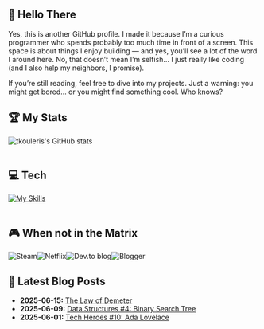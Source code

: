 <div > 

## 👋 Hello There  
Yes, this is another GitHub profile. I made it because I’m a curious programmer who spends probably too much time in front of a screen. This space is about things I enjoy building — and yes, you’ll see a lot of the word I around here. No, that doesn’t mean I’m selfish… I just really like coding (and I also help my neighbors, I promise).

If you’re still reading, feel free to dive into my projects. Just a warning: you might get bored… or you might find something cool. Who knows?
  
## 🏆 My Stats
![tkouleris's GitHub stats](https://github-readme-stats.vercel.app/api?username=tkouleris&hide=contribs,prs&theme=dracula)
<br><br>  
##  💻 Tech
[![My Skills](https://skillicons.dev/icons?i=php,py,java,laravel,flask,spring,html,js,jquery,vue,react,mysql,idea,postman,linux&perline=15)](https://skillicons.dev)
<br><br>
## 🎮 When not in the Matrix
![Steam](https://img.shields.io/badge/steam-%23000000.svg?style=for-the-badge&logo=steam&logoColor=white)![Netflix](https://img.shields.io/badge/Netflix-E50914?style=for-the-badge&logo=netflix&logoColor=white)![Dev.to blog](https://img.shields.io/badge/dev.to-0A0A0A?style=for-the-badge&logo=dev.to&logoColor=white)![Blogger](https://img.shields.io/badge/Blogger-FF5722?style=for-the-badge&logo=blogger&logoColor=white) 

## :thread: Latest Blog Posts
<ul>    
  <li> <b>2025-06-15:</b> <a href="https://tkouleris.eu/blog/law-of-demeter" target="_blank">The Law of Demeter</a></li>
  <li> <b>2025-06-09:</b> <a href="https://tkouleris.eu/blog/binary-search-tree" target="_blank">Data Structures #4: Binary Search Tree</a></li>
  <li> <b>2025-06-01:</b> <a href="https://tkouleris.eu/blog/ada-lovelace" target="_blank">Tech Heroes #10: Ada Lovelace</a></li>
</ul>
</div>
